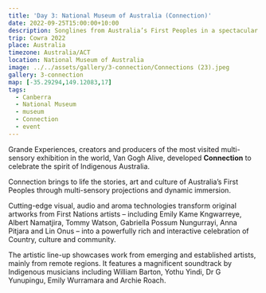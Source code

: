 ```yaml
---
title: 'Day 3: National Museum of Australia (Connection)'
date: 2022-09-25T15:00:00+10:00
description: Songlines from Australia’s First Peoples in a spectacular immersive experience at the National Museum.
trip: Cowra 2022
place: Australia
timezone: Australia/ACT
location: National Museum of Australia
image: ../../assets/gallery/3-connection/Connections (23).jpeg
gallery: 3-connection
map: [-35.29294,149.12083,17]
tags:
  - Canberra
  - National Museum
  - museum
  - Connection
  - event
---
```

Grande Experiences, creators and producers of the most visited multi-sensory exhibition in the world, Van Gogh Alive, developed **Connection** to celebrate the spirit of Indigenous Australia.

Connection brings to life the stories, art and culture of Australia’s First Peoples through multi-sensory projections and dynamic immersion.

Cutting-edge visual, audio and aroma technologies transform original artworks from First Nations artists – including Emily Kame Kngwarreye, Albert Namatjira, Tommy Watson, Gabriella Possum Nungurrayi, Anna Pitjara and Lin Onus – into a powerfully rich and interactive celebration of Country, culture and community.

The artistic line-up showcases work from emerging and established artists, mainly from remote regions. It features a magnificent soundtrack by Indigenous musicians including William Barton, Yothu Yindi, Dr G Yunupingu, Emily Wurramara and Archie Roach.

